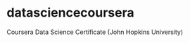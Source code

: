 datasciencecoursera
===================

Coursera Data Science Certificate (John Hopkins University)
